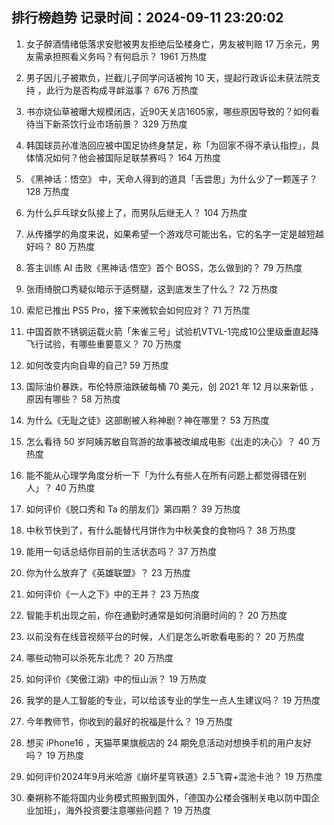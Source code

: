 
## 排行榜趋势 记录时间：2024-09-11 23:20:02
  
  1. 女子醉酒情绪低落求安慰被男友拒绝后坠楼身亡，男友被判赔 17 万余元，男友需承担照看义务吗？有何启示？ 1961 万热度
    
  2. 男子因儿子被欺负，拦截儿子同学问话被拘 10 天，提起行政诉讼未获法院支持 ，此行为是否构成寻衅滋事？ 676 万热度
    
  3. 书亦烧仙草被曝大规模闭店，近90天关店1605家，哪些原因导致的？如何看待当下新茶饮行业市场前景？ 329 万热度
    
  4. 韩国球员孙准浩回应被中国足协终身禁足，称「为回家不得不承认指控」，具体情况如何？他会被国际足联禁赛吗？ 164 万热度
    
  5. 《黑神话：悟空》 中，天命人得到的道具「舌尝思」为什么少了一颗莲子？ 128 万热度
    
  6. 为什么乒乓球女队接上了，而男队后继无人？ 104 万热度
    
  7. 从传播学的角度来说，如果希望一个游戏尽可能出名，它的名字一定是越短越好吗？ 80 万热度
    
  8. 答主训练 AI 击败《黑神话·悟空》首个 BOSS，怎么做到的？ 79 万热度
    
  9. 张雨绮脱口秀疑似暗示于适劈腿，这到底发生了什么？ 72 万热度
    
  10. 索尼已推出 PS5 Pro，接下来微软会如何应对？ 71 万热度
    
  11. 中国首款不锈钢运载火箭「朱雀三号」试验机VTVL-1完成10公里级垂直起降飞行试验，有哪些重要意义？ 70 万热度
    
  12. 如何改变内向自卑的自己? 59 万热度
    
  13. 国际油价暴跌，布伦特原油跌破每桶 70 美元，创 2021 年 12 月以来新低 ，原因有哪些？ 58 万热度
    
  14. 为什么《无耻之徒》这部剧被人称神剧？神在哪里？ 53 万热度
    
  15. 怎么看待 50 岁阿姨苏敏自驾游的故事被改编成电影《出走的决心》？ 40 万热度
    
  16. 能不能从心理学角度分析一下「为什么有些人在所有问题上都觉得错在别人」？ 40 万热度
    
  17. 如何评价《脱口秀和 Ta 的朋友们》第四期？ 39 万热度
    
  18. 中秋节快到了，有什么能替代月饼作为中秋美食的食物吗？ 38 万热度
    
  19. 能用一句话总结你目前的生活状态吗？ 37 万热度
    
  20. 你为什么放弃了《英雄联盟》？ 23 万热度
    
  21. 如何评价《一人之下》中的王并？ 23 万热度
    
  22. 智能手机出现之前，你在通勤时通常是如何消磨时间的？ 20 万热度
    
  23. 以前没有在线音视频平台的时候，人们是怎么听歌看电影的？ 20 万热度
    
  24. 哪些动物可以杀死东北虎？ 20 万热度
    
  25. 如何评价《笑傲江湖》中的恒山派？ 19 万热度
    
  26. 我学的是人工智能的专业，可以给该专业的学生一点人生建议吗？ 19 万热度
    
  27. 今年教师节，你收到的最好的祝福是什么？ 19 万热度
    
  28. 想买 iPhone16 ，天猫苹果旗舰店的 24 期免息活动对想换手机的用户友好吗？ 19 万热度
    
  29. 如何评价2024年9月米哈游《崩坏星穹铁道》2.5飞霄+混池卡池？ 19 万热度
    
  30. 秦朔称不能将国内业务模式照搬到国外，「德国办公楼会强制关电以防中国企业加班」，海外投资要注意哪些问题？ 19 万热度
    